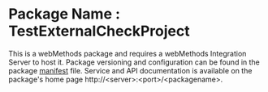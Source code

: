 # Package Name : TestExternalCheckProject
This is a webMethods package and requires a webMethods Integration Server to host it. Package versioning and configuration can be found in the package [manifest](./TestExternalCheckProject/manifest.v3) file. Service and API documentation is available on the package's home page http://&lt;server&gt;:&lt;port&gt;/&lt;packagename>.
